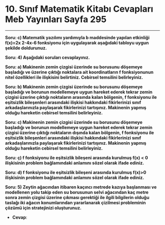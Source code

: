# 10. Sınıf Matematik Kitabı Cevapları Meb Yayınları Sayfa 295

---

**Soru: c) Matematik yazılımı yardımıyla b maddesinde yapılan etkinliği f(x)=2x 2-4x-6 fonksiyonu için uygulayarak aşağıdaki tabloyu uygun şekilde doldurunuz.**

**Soru: 4) Aşağıdaki soruları cevaplayınız.**

**Soru: a) Makinenin zemin çizgisi üzerinde su borusunu döşemeye başladığı ve üzerine çıktığı noktalara ait koordinatların f fonksiyonunun nitel özellikleri ile ilişkisini belirtiniz. Cebirsel temsilini belirleyiniz.**

**Soru: b) Makinenin zemin çizgisi üzerinde su borusunu döşemeye başladığı ve borunun modellemeye uygun hareket ederek tekrar zemin çizgisi üzerine çıktığı noktaların arasında kalan bölgenin, f fonksiyonu ile eşitsizlik bileşenleri arasındaki ilişkisi hakkındaki fikirlerinizi sınıf arkadaşlarınızla paylaşarak fikirlerinizi tartışınız. Makinenin yapmış olduğu hareketin cebirsel temsilini belirleyiniz.**

**Soru: c) Makinenin zemin çizgisi üzerinde su borusunu döşemeye başladığı ve borunun modellemeye uygun hareket ederek tekrar zemin çizgisi üzerine çıktığı noktaların dışında kalan bölgenin, f fonksiyonu ile eşitsizlik bileşenleri arasındaki ilişkisi hakkındaki fikirlerinizi sınıf arkadaşlarınızla paylaşarak fikirlerinizi tartışınız. Makinenin yapmış olduğu hareketin cebirsel temsilini belirleyiniz.**

**Soru: ç) f fonksiyonu ile eşitsizlik bileşeni arasında kurulmuş f(x) < 0 ilişkisinin problem bağlamındaki anlamını sözel olarak ifade ediniz.**

**Soru: d) f fonksiyonu ile eşitsizlik bileşeni arasında kurulmuş f(x)>0 ilişkisinin problem bağlamındaki anlamını sözel olarak ifade ediniz.**

**Soru: 5) Zeytin ağacından itibaren kaçıncı metrede kazıya başlanması ve modellenen yolu takip eden su borusunun selvi ağacından kaç metre sonra zemin çizgisi üzerine çıkması gerektiği ile ilgili bilgilerin olduğu taslağı iki ağacın konumlarından yararlanarak çizilmesi probleminin çözümü için stratejinizi oluşturunuz.**

-   **Cevap**: